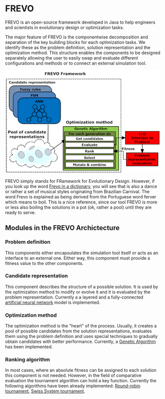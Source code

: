 # FREVO

FREVO is an open-source framework developed in Java to help engineers and scientists in evolutionary design or optimization tasks.

The major feature of FREVO is the componentwise decomposition and separation of the key building blocks for each optimization tasks. We identify these as the problem definition, solution representation and the optimization method. This structure enables the components to be designed separately allowing the user to easily swap and evaluate different configurations and methods or to connect an external simulation tool.

![Frevo Framework](images/frevo_framework.png)

FREVO simply stands for FRamework for Evolutionary Design. However, if you look up the word [Frevo in a dictionary](https://en.wikipedia.org/wiki/Frevo), you will see that is also a dance or rather a set of musical styles originating from Brazilian Carnival. The word Frevo is explained as being derived from the Portuguese word ferver which means to boil. This is a nice reference, since our tool FREVO is more or less also boiling the solutions in a pot (ok, rather a pool) until they are ready to serve.

## Modules in the FREVO Archictecture

### Problem definition

This components either encapsulates the simulation tool itself or acts as an interface to an external one. Either way, this component must provide a fitness value to the other components.

### Candidate representation

This component describes the structure of a possible solution. It is used by the optimization method to modify or evolve it and it is evaluated by the problem representation. Currently a a layered and a fully-connected [artificial neural network](https://en.wikipedia.org/wiki/Artificial_neural_network) model is implemented.

### Optimization method

The optimization method is the "heart" of the process. Usually, it creates a pool of possible candidates from the solution representations, evaluates them using the problem definition and uses special techniques to gradually obtain candidates with better performance. Currently, a [Genetic Algorithm](https://en.wikipedia.org/wiki/Genetic_algorithm) has been implemented.

### Ranking algorithm

In most cases, where an absolute fitness can be assigned to each solution this component is not needed. However, in the field of comparative evaluation the tournament algorithm can hold a key function. Currently the following algorithms have been already implemented: [Round-robin tournament](https://en.wikipedia.org/wiki/Round-robin_tournament), [Swiss System tournament](https://en.wikipedia.org/wiki/Swiss-system_tournament).